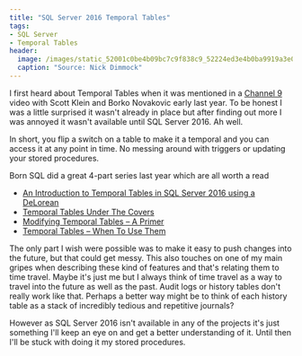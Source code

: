 ```yaml
---
title: "SQL Server 2016 Temporal Tables"
tags:
- SQL Server
- Temporal Tables
header:
  image: /images/static_52001c0be4b09bc7c9f838c9_52224ed3e4b0ba9919a3e0e1_56a535f3fd5d084f324deb97_1453667828576_37376926_054c123262_b.jpg
  caption: "Source: Nick Dimmock"
---
```


I first heard about Temporal Tables when it was mentioned in a 
[Channel 9](http://channel9.msdn.com/Shows/Data-Exposed/Temporal-in-SQL-Server-2016) video with Scott Klein and Borko Novakovic early last year. To be honest I was a little surprised it wasn't already in place but after finding out more I was annoyed it wasn't available until SQL Server 2016. Ah well.

In short, you flip a switch on a table to make it a temporal and you can access it at any point in time. No messing around with triggers or updating your stored procedures.

Born SQL did a great 4-part series last year which are all worth a read

* [An Introduction to Temporal Tables in SQL Server 2016 using a DeLorean](https://bornsql.ca/2015/11/introduction-temporal-tables-sql-server-2016-using-delorean/)
* [Temporal Tables Under The Covers](https://bornsql.ca/2015/11/temporal-tables-under-the-covers/)
* [Modifying Temporal Tables – A Primer](https://bornsql.ca/2015/11/modifying-temporal-tables/)
* [Temporal Tables – When To Use Them](https://bornsql.ca/2015/12/temporal-tables-when-to-use-them/)

The only part I wish were possible was to make it easy to push changes into the future, but that could get messy. This also touches on one of my main gripes when describing these kind of features and that's relating them to time travel. Maybe it's just me but I always think of time travel as a way to travel into the future as well as the past. Audit logs or history tables don't really work like that. Perhaps a better way might be to think of each history table as a stack of incredibly tedious and repetitive journals? 

However as SQL Server 2016 isn't available in any of the projects it's just something I'll keep an eye on and get a better understanding of it. Until then I'll be stuck with doing it my stored procedures.
